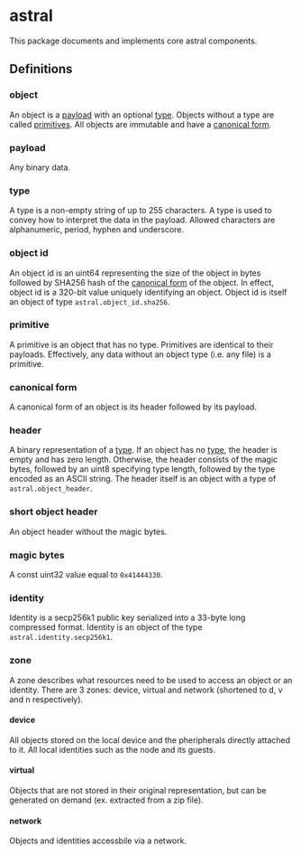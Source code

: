 # astral

This package documents and implements core astral components.

## Definitions

### object

An object is a [payload](#payload) with an optional [type](#type).
Objects without a type are called [primitives](#primitive).
All objects are immutable and have a [canonical form](#canonical-form).

### payload

Any binary data.

### type

A type is a non-empty string of up to 255 characters. A type is used to convey
how to interpret the data in the payload. Allowed characters are alphanumeric,
period, hyphen and underscore.

### object id

An object id is an uint64 representing the size of the object in bytes
followed by SHA256 hash of the [canonical form](#canonical-form) of the object.
In effect, object id is a 320-bit value uniquely identifying an object. Object
id is itself an object of type `astral.object_id.sha256`.

### primitive

A primitive is an object that has no type. Primitives are identical to their
payloads. Effectively, any data without an object type (i.e. any file) is a
primitive.

### canonical form

A canonical form of an object is its header followed by its payload. 

### header

A binary representation of a [type](#type). If an object has no [type](#type),
the header is empty and has zero length. Otherwise, the header consists of the
magic bytes, followed by an uint8 specifying type length, followed by the type
encoded as an ASCII string. The header itself is an object with a type of
`astral.object_header`.

### short object header

An object header without the magic bytes.

### magic bytes

A const uint32 value equal to `0x41444330`.

### identity

Identity is a secp256k1 public key serialized into a 33-byte long compressed
format. Identity is an object of the type `astral.identity.secp256k1`.

### zone

A zone describes what resources need to be used to access an object or an
identity. There are 3 zones: device, virtual and network (shortened to d, v
and n respectively).

#### device

All objects stored on the local device and the pheripherals directly attached
to it. All local identities such as the node and its guests.

#### virtual

Objects that are not stored in their original representation, but can be
generated on demand (ex. extracted from a zip file).

#### network

Objects and identities accessbile via a network.
